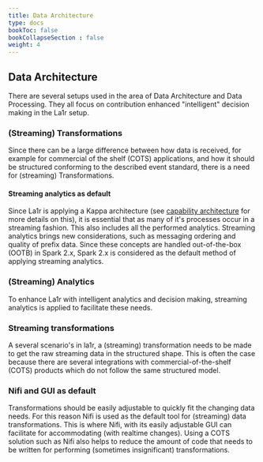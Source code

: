 ```yaml
---
title: Data Architecture
type: docs
bookToc: false
bookCollapseSection : false
weight: 4
---
```

## Data Architecture
There are several setups used in the area of Data Architecture and Data Processing.
They all focus on contribution enhanced "intelligent" decision making in the La1r setup.

### (Streaming) Transformations
Since there can be a large difference between how data is received, for example for commercial of the shelf (COTS) applications, and how it should be structured conforming to the described event standard, there is a need for (streaming) Transformations.

#### Streaming analytics as default
Since La1r is applying a Kappa architecture (see [capability architecture](./capability-architecture) for more details on this), it is essential that as many of it's processes occur in a streaming fashion.
This also includes all the performed analytics.
Streaming analytics brings new considerations, such as messaging ordering and quality of prefix data.
Since these concepts are handled out-of-the-box (OOTB) in Spark 2.x, Spark 2.x is considered as the default method of applying streaming analytics.

### (Streaming) Analytics
To enhance La1r with intelligent analytics and decision making, streaming analytics is applied to facilitate these needs.

### Streaming transformations
A several scenario's in la1r, a (streaming) transformation needs to be made to get the raw streaming data in the structured shape.
This is often the case because there are several integrations with commercial-of-the-shelf (COTS) products which do not follow the same structured model.

### Nifi and GUI as default
Transformations should be easily adjustable to quickly fit the changing data needs. For this reason Nifi is used as the default tool for (streaming) data transformations.
This is where Nifi, with its easily adjustable GUI can facilitate for accommodating (with realtime changes).
Using a COTS solution such as Nifi also helps to reduce the amount of code that needs to be written for performing (sometimes insignificant) transformations.
